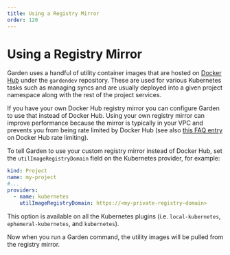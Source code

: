 ```yaml
---
title: Using a Registry Mirror
order: 120
---
```


# Using a Registry Mirror

Garden uses a handful of utility container images that are hosted on [Docker Hub](https://hub.docker.com/) under the `gardendev` repository. These are used for various Kubernetes tasks such as managing syncs and are usually deployed into a given project namespace along with the rest of the project services.

If you have your own Docker Hub registry mirror you can configure Garden to use that instead of Docker Hub. Using your own registry mirror can improve performance because the mirror is typically in your VPC and prevents you from being rate limited by Docker Hub (see also [this FAQ entry](../misc/faq.md#how-do-i-avoid-being-rate-limited-by-docker-hub) on Docker Hub rate limiting).

To tell Garden to use your custom registry mirror instead of Docker Hub, set the `utilImageRegistryDomain` field on the Kubernetes provider, for example:

```yaml
kind: Project
name: my-project
#...
providers:
  - name: kubernetes
    utilImageRegistryDomain: https://<my-private-registry-domain>
```

This option is available on all the Kubernetes plugins (i.e. `local-kubernetes`, `ephemeral-kubernetes`, and `kubernetes`).

Now when you run a Garden command, the utility images will be pulled from the registry mirror.
